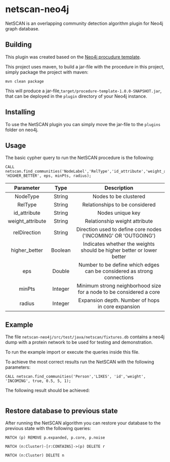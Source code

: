 # netscan-neo4j
NetSCAN is an overlapping community detection algorithm plugin for Neo4j graph database.


## Building

This plugin was created based on the [Neo4j procudure template](https://github.com/neo4j-examples/neo4j-procedure-template).

This project uses maven, to build a jar-file with the procedure in this project, simply package the project with maven:

    mvn clean package

This will produce a jar-file,`target/procedure-template-1.0.0-SNAPSHOT.jar`,
that can be deployed in the `plugin` directory of your Neo4j instance.

## Installing

To use the NetSCAN plugin you can simply move the jar-file to the `plugins` folder on neo4j.

## Usage

The basic cypher query to run the NetSCAN procedure is the following:

    CALL netscan.find_communities('NodeLabel','RelType','id_attribute','weight_attribute', 'HIGHER_BETTER', eps, minPts, radius);


| Parameter | Type | Description |
| :---: | :---: | :---: |
| NodeType | String | Nodes to be clustered |
| RelType | String | Relationships to be considered |
| id_attribute | String | Nodes unique key |
| weight_attribute | String | Relationship weight attribute |
| relDirection | String | Direction used to define core nodes ('INCOMING' OR 'OUTGOING') |
| higher_better | Boolean | Indicates whether the weights should be higher better or lower better |
| eps | Double | Number to be define which edges can be considered as strong connections  |
| minPts | Integer | Minimum strong neighborhood size for a node to be considered a core  |
| radius | Integer | Expansion depth. Number of hops in core expansion  |

## Example

The file `netscan-neo4j/src/test/java/netscan/fixtures.db` contains a neo4j dump with a protein network to be used for testing and demonstration.

To run the example import or execute the queries inside this file.

To achieve the most correct results run the NetSCAN with the following parameters:

`CALL netscan.find_communities('Person','LIKES', 'id','weight', 'INCOMING', true, 0.5, 5, 1);`

The following result should be achieved:

<image>

## Restore database to previous state

After running the NetSCAN algorithm you can restore your database to the previous state with the following queries:

`MATCH (p) REMOVE p.expanded, p.core, p.noise`

`MATCH (n:Cluster)-[r:CONTAINS]->(p) DELETE r`

`MATCH (n:Cluster) DELETE n`